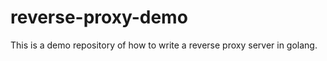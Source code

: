 reverse-proxy-demo
==================

This is a demo repository of how to write a reverse proxy server in golang.
